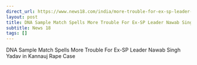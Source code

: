 ```yaml
---
direct_url: https://www.news18.com/india/more-trouble-for-ex-sp-leader-nawab-singh-yadav-as-dna-sample-matches-with-kannaujs-rape-survivor-9035971.html
layout: post
title: DNA Sample Match Spells More Trouble For Ex-SP Leader Nawab Singh Yadav in Kannauj Rape Case
subtitle: News 18
tags: []
---
```


DNA Sample Match Spells More Trouble For Ex-SP Leader Nawab Singh Yadav in Kannauj Rape Case
